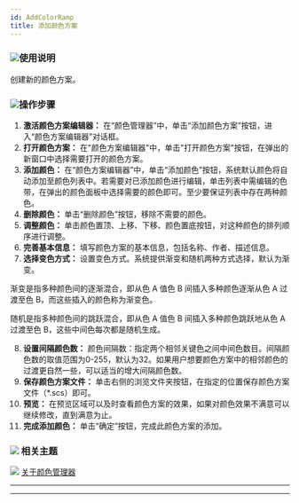 ```yaml
---
id: AddColorRamp
title: 添加颜色方案
---
```

### ![](../../img/read.gif)使用说明

创建新的颜色方案。

### ![](../../img/read.gif)操作步骤

  1. **激活颜色方案编辑器：** 在“颜色管理器”中，单击“添加颜色方案”按钮，进入“颜色方案编辑器”对话框。
  2. **打开颜色方案：** 在"颜色方案编辑器"中，单击"打开颜色方案"按钮，在弹出的新窗口中选择需要打开的颜色方案。
  3. **添加颜色：** 在“颜色方案编辑器”中，单击“添加颜色”按钮，系统默认颜色将自动添加至颜色列表中。若需要对已添加颜色进行编辑，单击列表中需编辑的色带，在弹出的颜色面板中选择需要的颜色即可。至少要保证列表中存在两种颜色。
  4. **删除颜色：** 单击“删除颜色”按钮，移除不需要的颜色。
  5. **调整颜色：** 单击颜色置顶、上移、下移、颜色置底按钮，对这种颜色的排列顺序进行调整。
  6. **完善基本信息：** 填写颜色方案的基本信息，包括名称、作者、描述信息。
  7. **选择变色方式：** 设置变色方式。系统提供渐变和随机两种方式选择，默认为渐变。

渐变是指多种颜色间的逐渐混合，即从色 A 值色 B 间插入多种颜色逐渐从色 A 过渡至色 B，而这些插入的颜色称为渐变色。

随机是指多种颜色间的跳跃混合，即从色 A 值色 B 间插入多种颜色跳跃地从色 A 过渡至色 B，这些中间色每次都是随机生成。

  8. **设置间隔颜色数：** 颜色间隔数：指定两个相邻关键色之间中间色数目。间隔颜色数的取值范围为0-255，默认为32。如果用户想要颜色方案中的相邻颜色的过渡更自然一些，可以适当的增大间隔颜色数。
  9. **保存颜色方案文件：** 单击右侧的浏览文件夹按钮，在指定的位置保存颜色方案文件（*.scs）即可。
  10. **预览：** 在预览区域可以及时查看颜色方案的效果，如果对颜色效果不满意可以继续修改，直到满意为止。
  11. **完成添加颜色：** 单击“确定”按钮，完成此颜色方案的添加。

### ![](../../img/seealso.png) 相关主题

![](../../img/smalltitle.png) [关于颜色管理器](ColorRampManager.html)

* * *

[](http://www.supermap.com)  
  
---

